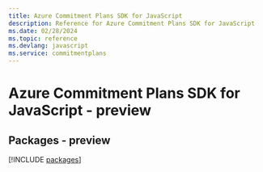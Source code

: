 ```yaml
---
title: Azure Commitment Plans SDK for JavaScript
description: Reference for Azure Commitment Plans SDK for JavaScript
ms.date: 02/28/2024
ms.topic: reference
ms.devlang: javascript
ms.service: commitmentplans
---
```

# Azure Commitment Plans SDK for JavaScript - preview
## Packages - preview
[!INCLUDE [packages](commitment-plans-index.md)]